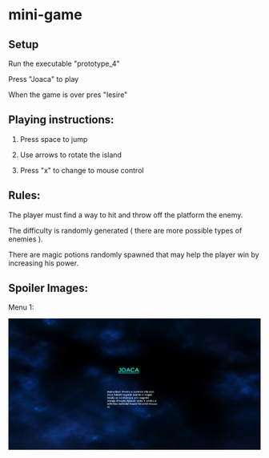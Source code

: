 # mini-game

## Setup

Run the executable "prototype_4"

Press "Joaca" to play 

When the game is over pres "Iesire"

## Playing instructions:

1. Press space to jump

2. Use arrows to rotate the island

3. Press "x" to change to mouse control

## Rules:

The player must find a way to hit and throw off the platform the enemy.

The difficulty is randomly generated ( there are more possible types of enemies ).

There are magic potions randomly spawned that may help the player win by increasing his power.

## Spoiler Images:

Menu 1:

![Menu 1](image.png)



